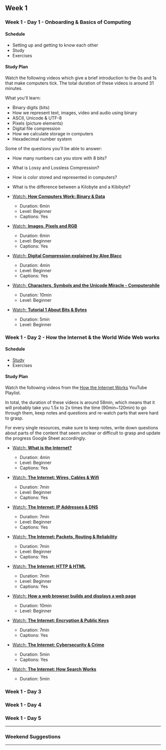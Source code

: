 ## Week 1

### Week 1 - Day 1 - Onboarding & Basics of Computing

  #### Schedule

  - Setting up and getting to know each other
  - Study
  - Exercises

  #### Study Plan

  Watch the following videos which give a brief introduction to the 0s and 1s that make computers tick. The total duration of these videos is around 31 minutes.

  What you'll learn:

  - Binary digits (bits)
  - How we represent text, images, video and audio using binary
  - ASCII, Unicode & UTF-8
  - Pixels (picture elements)
  - Digital file compression
  - How we calculate storage in computers 
  - Hexadecimal number system

  Some of the questions you'll be able to answer:

  - How many numbers can you store with 8 bits?
  - What is Lossy and Lossless Compression?
  - How is color stored and represented in computers?
  - What is the difference between a Kilobyte and a Kibibyte?

  - [Watch: **How Computers Work: Binary & Data**](https://www.youtube.com/watch?v=USCBCmwMCDA)
    - Duration: 6min
    - Level: Beginner 
    - Captions: Yes

  - [Watch: **Images, Pixels and RGB**](https://www.youtube.com/watch?v=15aqFQQVBWU)
    - Duration: 6min
    - Level: Beginner
    - Captions: Yes

  - [Watch: **Digital Compression explained by Aloe Blacc**](https://www.youtube.com/watch?v=By30SCp-Tsw)
    - Duration: 4min
    - Level: Beginner
    - Captions: Yes

  - [Watch: **Characters, Symbols and the Unicode Miracle - Computerphile**](https://www.youtube.com/watch?v=MijmeoH9LT4)
    - Duration: 10min
    - Level: Beginner

  - [Watch: **Tutorial 1 About Bits & Bytes**](https://www.youtube.com/watch?v=H2kTzmJJ79E)
    - Duration: 5min
    - Level: Beginner

### Week 1 - Day 2 - How the Internet & the World Wide Web works

#### Schedule

- [Study](#study-plan-1)
- Exercises

#### Study Plan

Watch the following videos from the [How the Internet Works](https://www.youtube.com/playlist?list=PLzdnOPI1iJNfMRZm5DDxco3UdsFegvuB7) YouTube Playlist.

In total, the duration of these videos is around 58min, which means that it will probably take you 1.5x to 2x times the time (90min~120min) to go through them, keep notes and questions and re-watch parts that were hard to grasp.

For every single resources, make sure to keep notes, write down questions about parts of the content that seem unclear or difficult to grasp and update the progress Google Sheet accordingly.

- [Watch: **What is the Internet?**](https://www.youtube.com/watch?v=Dxcc6ycZ73M)
  - Duration: 4min
  - Level: Beginner
  - Captions: Yes

- [Watch: **The Internet: Wires, Cables & Wifi**](https://www.youtube.com/watch?v=ZhEf7e4kopM)
  - Duration: 7min
  - Level: Beginner
  - Captions: Yes

- [Watch: **The Internet: IP Addresses & DNS**](https://www.youtube.com/watch?v=5o8CwafCxnU)
  - Duration: 7min
  - Level: Beginner
  - Captions: Yes

- [Watch: **The Internet: Packets, Routing & Reliability**](https://www.youtube.com/watch?v=AYdF7b3nMto)
  - Duration: 7min
  - Level: Beginner
  - Captions: Yes

- [Watch: **The Internet: HTTP & HTML**](https://www.youtube.com/watch?v=kBXQZMmiA4s)
  - Duration: 7min
  - Level: Beginner
  - Captions: Yes

- [Watch: **How a web browser builds and displays a web page**](https://www.youtube.com/watch?v=DuSURHrZG6I)
  - Duration: 10min
  - Level: Beginner

- [Watch: **The Internet: Encryption & Public Keys**](https://www.youtube.com/watch?v=ZghMPWGXexs)
  - Duration: 7min
  - Captions: Yes

- [Watch: **The Internet: Cybersecurity & Crime**](https://www.youtube.com/watch?v=AuYNXgO_f3Y)
  - Duration: 5min
  - Captions: Yes

- [Watch: **The Internet: How Search Works**](https://www.youtube.com/watch?v=LVV_93mBfSU)
  - Duration: 5min

### Week 1 - Day 3 

### Week 1 - Day 4

### Week 1 - Day 5

---

### Weekend Suggestions

---


